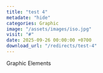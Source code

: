 ```yaml
---
title: "test 4"
metadate: "hide"
categories: Graphic
image: "/assets/images/iso.jpg"
visit: "#"
date: 2025-09-26 00:00:00 +0700
download_url: "/redirects/test-4"
---
```

Graphic Elements

